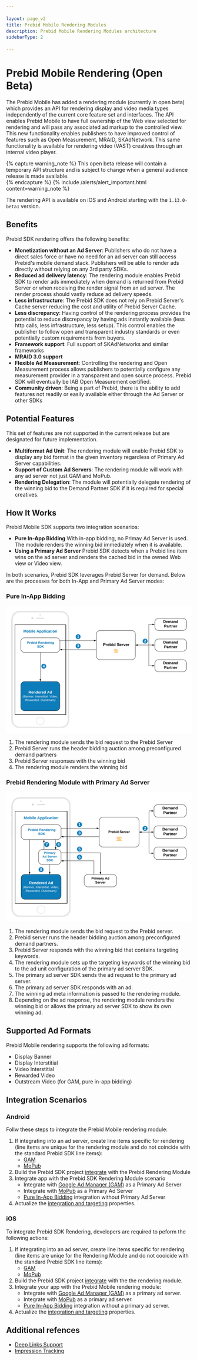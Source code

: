 ```yaml
---

layout: page_v2
title: Prebid Mobile Rendering Modules
description: Prebid Mobile Rendering Modules architecture
sidebarType: 2

---
```


# Prebid Mobile Rendering (Open Beta)

 The Prebid Mobile has added a rendering module (currently in open beta) which provides an API for rendering display and video media types independently of the current core feature set and interfaces. The API enables Prebid Mobile to have full ownership of the Web view selected for rendering and will pass any associated ad markup to the controlled view. This new functionality enables publishers to have improved control of features such as Open Measurement, MRAID, SKAdNetwork. This same functionality is available for rendering video (VAST) creatives through an internal video player.

{% capture warning_note %}
This open beta release will contain a temporary API structure and is subject to change when a general audience release is made available.   
{% endcapture %}
{% include /alerts/alert_important.html content=warning_note %}

The rendering API is available on iOS and Android starting with the `1.13.0-beta1` version.

## Benefits

Prebid SDK rendering offers the following benefits:

- **Monetization without an Ad Server**: Publishers who do not have a direct sales force or have no need for an ad server can still access Prebid's mobile demand stack. Publishers will be able to  render ads directly without relying on any 3rd party SDKs.
- **Reduced ad delivery latency**: The rendering module enables Prebid SDK to render ads immediately when demand is returned from Prebid Server or when receiving the render signal from an ad server. The render process should vastly reduce ad delivery speeds.
- **Less infrastructure**: The Prebid SDK does not rely on Prebid Server's Cache server reducing the cost and utility of Prebid Server Cache.
- **Less discrepancy**: Having control of the rendering process provides the potential to reduce discrepancy by having ads instantly available (less http calls, less infrastructure, less setup). This control enables the publisher to follow open and transparent industry standards or even potentially custom requirements from buyers.
- **Framework support**: Full support of SKAdNetworks and similar frameworks
- **MRAID 3.0 support**
- **Flexible Ad Measurement**: Controlling the rendering and Open Measurement process allows publishers to potentially configure any measurement provider in a transparent and open source process. Prebid SDK will eventually be IAB Open Measurement certified.  
- **Community driven**: Being a part of Prebid, there is the ability to add features not readily or easily available either through the Ad Server or other SDKs

## Potential Features

This set of features are not supported in the current release but are designated for future implementation.

- **Multiformat Ad Unit**: The rendering module will enable Prebid SDK to display any bid format in the given inventory regardless of Primary Ad Server capabilities.
- **Support of Custom Ad Servers**: The rendering module will work with any ad server not just GAM and MoPub.
- **Rendering Delegation**:  The module will potentially delegate rendering of the winning bid to the Demand Partner SDK if it is required for special creatives.

## How It Works

Prebid Mobile SDK supports two integration scenarios:

* **Pure In-App Bidding** With in-app bidding, no Primay Ad Server is used. The module renders the winning bid immediately when it is available.
* **Using a Primary Ad Server** Prebid SDK detects when a Prebid line item wins on the ad server and renders the cached bid in the owned Web view or Video view.

In both scenarios, Prebid SDK leverages Prebid Server for demand. Below are the processes for both In-App and Primary Ad Server modes:

### Pure In-App Bidding

![In-App Rendering](/assets/images/prebid-mobile/modules/rendering/Prebid-In-App-Bidding-Overview-Pure-Prebid.png)

1. The rendering module sends the bid request to the Prebid Server
1. Prebid Server runs the header bidding auction among preconfigured demand partners
1. Prebid Server responses with the winning bid
1. The rendering module renders the winning bid

### Prebid Rendering Module with Primary Ad Server

![Rendering with Primary Ad Server](/assets/images/prebid-mobile/modules/rendering/In-App-Bidding-Integration.png)

1. The rendering module sends the bid request to the Prebid server.
1. Prebid server runs the header bidding auction among preconfigured demand partners.
1. Prebid Server responds with the winning bid that contains targeting keywords.
1. The rendering module sets up the targeting keywords of the winning bid to the ad unit configuration of the primary ad server SDK.
1. The primary ad server SDK sends the ad request to the primary ad server.
1. The primary ad server SDK responds with an ad.
1. The winning ad meta information is passed to the rendering module.
1. Depending on the ad response, the rendering module renders the winning bid or allows the primary ad server SDK to show its own winning ad.


## Supported Ad Formats

Prebid Mobile rendering supports the following ad formats:

* Display Banner
* Display Interstitial
* Video Interstitial
* Rewarded Video
* Outstream Video (for GAM, pure in-app bidding)

[//]: # (The support of native will be added later)
[//]: # (* Native Styles Ads)
[//]: # (* Native Ads)

## Integration Scenarios

### Android

Follw these steps to integrate the Prebid Mobile rendering module:

1. If integrating into an ad server, create line items specific for rendering (line items are unique for the rendering module and do not coincide with the standard Prebid SDK line items):
    * [GAM](rendering-gam-line-item-setup.html)
    * [MoPub](rendering-mopub-line-item-setup.html)
1. Build the Prebid SDK project [integrate](android-sdk-integration.html) with the Prebid Rendering Module
1. Integrate app with the Prebid SDK Rendering Module scenario
    * Integrate with [Google Ad Manager (GAM)](android-sdk-integration-gam.html) as a Primary Ad Server
    * Integrate with [MoPub](android-sdk-integration-mopub.html) as a Primary Ad Server
    * [Pure In-App Bidding](android-sdk-integration-pb.html) integration without Primary Ad Server
1. Actualize the [integration and targeting](android-sdk-parameters.html) properties.  

### iOS

To integrate Prebid SDK Rendering, developers are required to peform the following actions:

1. If integrating into an ad server, create line items specific for rendering (line items are uniqe for the Rendering Module and do not cooicide with the standard Prebid SDK line items):
    * [GAM](rendering-gam-line-item-setup.html)
    * [MoPub](rendering-mopub-line-item-setup.html)
1. Build the Prebid SDK project [integrate](ios-sdk-integration.html) with the the rendering module.
1. Integrate your app with the Prebid Mobile rendering module:
    * Integrate with [Google Ad Manager (GAM)](ios-sdk-integration-gam.html) as a primary ad server.
    * Integrate with [MoPub](ios-sdk-integration-mopub.html) as a primary ad server.
    * [Pure In-App Bidding](ios-sdk-integration-pb.html) integration without a primary ad server.
1. Actualize the [integration and targeting](ios-sdk-parameters.html) properties.

## Additional refences

- [Deep Links Support](rendering-deeplinkplus.html)
- [Impression Tracking](rendering-impression-tracking.html)
